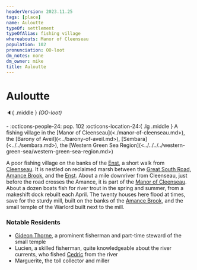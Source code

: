 ```yaml
---
headerVersion: 2023.11.25
tags: [place]
name: Auloutte
typeOf: settlement
typeOfAlias: fishing village
whereabouts: Manor of Cleenseau
population: 102
pronunciation: OO-loot
dm_notes: none
dm_owner: mike
title: Auloutte
---
```

# Auloutte
:speaker:{ .middle } *(OO-loot)*  
<div class="grid cards ext-narrow-margin ext-one-column" markdown>
-  
    :octicons-people-24: pop. 102  
    :octicons-location-24:{ .lg .middle } A fishing village in the [Manor of Cleenseau](<./manor-of-cleenseau.md>), the [Barony of Aveil](<../barony-of-aveil.md>), [Sembara](<../../sembara.md>), the [Western Green Sea Region](<../../../../western-green-sea/western-green-sea-region.md>)  
</div>


A poor fishing village on the banks of the [Enst](<../../../rivers/wistel-enst-watershed/enst.md>), a short walk from [Cleenseau](<cleenseau/cleenseau.md>). It is nestled on reclaimed marsh between the [Great South Road](<../../../roads/great-south-road.md>), [Amance Brook](<./amance-brook.md>), and the [Enst](<../../../rivers/wistel-enst-watershed/enst.md>). About a mile downriver from Cleenseau, just before the road crosses the Amance, it is part of the [Manor of Cleenseau](<./manor-of-cleenseau.md>). About a dozen boats fish for river trout in the spring and summer, from a makeshift dock rebuilt each April. The twenty houses here flood at times, save for the sturdy mill, built on the banks of the [Amance Brook](<./amance-brook.md>), and the small temple of the Warlord built next to the mill. 

### Notable Residents
* [Gideon Thorne](<../../../../../people/sembarans/gideon-thorne.md>), a prominent fisherman and part-time steward of the small temple
* Lucien, a skilled fisherman, quite knowledgeable about the river currents, who fished [Cedric](<../../../../../people/sembarans/cedric.md>) from the river
* Marguerite, the toll collector and miller


